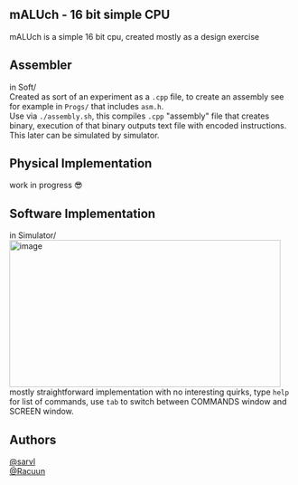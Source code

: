 ## mALUch - 16 bit simple CPU

mALUch is a simple 16 bit cpu, created mostly as a design exercise 

## Assembler  
in Soft/  
Created as sort of an experiment as a `.cpp` file, to create an assembly see for example in `Progs/` that includes `asm.h`.  
Use via `./assembly.sh`, this compiles `.cpp` "assembly" file that creates binary, execution of that binary outputs text file with encoded instructions. This later can be simulated by simulator.

## Physical Implementation
work in progress 😎

## Software Implementation
in Simulator/  
<img width="480" height="260" alt="image" src="https://github.com/user-attachments/assets/f5a14a92-ca31-491f-be20-6069195eb470" />  
mostly straightforward implementation with no interesting quirks, type `help` for list of commands, use `tab` to switch between COMMANDS window and SCREEN window.

## Authors
[@sarvl](https://github.com/sarvl)  
[@Racuun](https://github.com/Racuun)  

